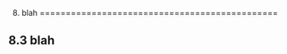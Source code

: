 8. blah
==============================================


8.3 blah
-----------------------------------




